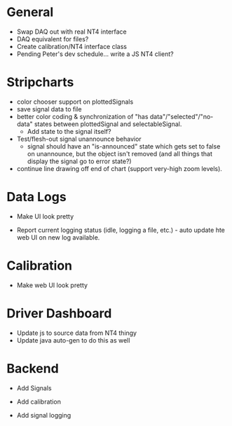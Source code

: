# General

* Swap DAQ out with real NT4 interface
* DAQ equivalent for files?
* Create calibration/NT4 interface class
* Pending Peter's dev schedule... write a JS NT4 client?

# Stripcharts

* color chooser support on plottedSignals
* save signal data to file
* better color coding & synchronization of "has data"/"selected"/"no-data" states between plottedSignal and selectableSignal.
  * Add state to the signal itself?
* Test/flesh-out signal unannounce behavior
  * signal should have an "is-announced" state which gets set to false on unannounce, but the object isn't removed (and all things that display the signal go to error state?)
* continue line drawing off end of chart (support very-high zoom levels).

# Data Logs

* Make UI look pretty

* Report current logging status (idle, logging a file, etc.) - auto update hte web UI on new log available.

# Calibration

* Make web UI look pretty

# Driver Dashboard

* Update js to source data from NT4 thingy
* Update java auto-gen to do this as well

# Backend

* Add Signals

* Add calibration

* Add signal logging
